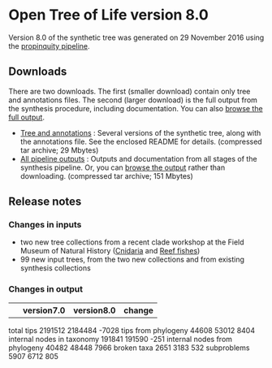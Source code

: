 # Open Tree of Life version 8.0

Version 8.0 of the synthetic tree was generated on 29 November 2016 using the [propinquity pipeline](https://github.com/OpenTreeOfLife/propinquity).

## Downloads
There are two downloads. The first (smaller download) contain only tree and annotations files. The second (larger download) is the full output from the synthesis procedure, including documentation. You can also [browse the full output](http://files.opentreeoflife.org/synthesis/opentree8.0/output/index.html).

* [Tree and annotations](http://files.opentreeoflife.org/synthesis/opentree8.0/opentree8.0_tree.tgz) : Several versions of the synthetic tree, along with the annotations file. See the enclosed README for details. (compressed tar archive; 29 Mbytes)
* [All pipeline outputs](http://files.opentreeoflife.org/synthesis/opentree8.0/opentree8.0_output.tgz) : Outputs and documentation from all stages of the synthesis pipeline. Or, you can [browse the output](http://files.opentreeoflife.org/synthesis/opentree8.0/output/index.html) rather than downloading. (compressed tar archive; 151 Mbytes)

## Release notes

### Changes in inputs

* two new tree collections from a recent clade workshop at the Field Museum of Natural History ([Cnidaria](https://tree.opentreeoflife.org/curator/collections/pcart/cnidaria) and [Reef fishes](https://tree.opentreeoflife.org/curator/collections/mwestneat/reef-fishes))
* 99 new input trees, from the two new collections and from existing synthesis collections

### Changes in output

<!--
Get this table by running compare_synthesis_outputs.py in propinquity bin
dir. Stats tables must use inline HTML, since web2py doesn't know how to render table markdown :-/
-->
<table class="table table-condensed">
<tr>
   <th><!--statistic-->&nbsp;</th>
   <th>version7.0</th>
   <th>version8.0</th>
   <th>change</th>
</tr>
</table>
<tr>
   <th>total tips</th>
   <th>2191512</th>
   <th>2184484</th>
   <th>-7028</th>
</tr>
<tr>
   <th>tips from phylogeny</th>
   <th>44608</th>
   <th>53012</th>
   <th>8404</th>
</tr>
<tr>
   <th>internal nodes in taxonomy</th>
   <th>191841</th>
   <th>191590</th>
   <th>-251</th>
</tr>
<tr>
   <th>internal nodes from phylogeny</th>
   <th>40482</th>
   <th>48448</th>
   <th>7966</th>
</tr>
<tr>
   <th>broken taxa</th>
   <th>2651</th>
   <th>3183</th>
   <th>532</th>
</tr>
<tr>
   <th>subproblems</th>
   <th>5907</th>
   <th>6712</th>
   <th>805</th>
</tr>
